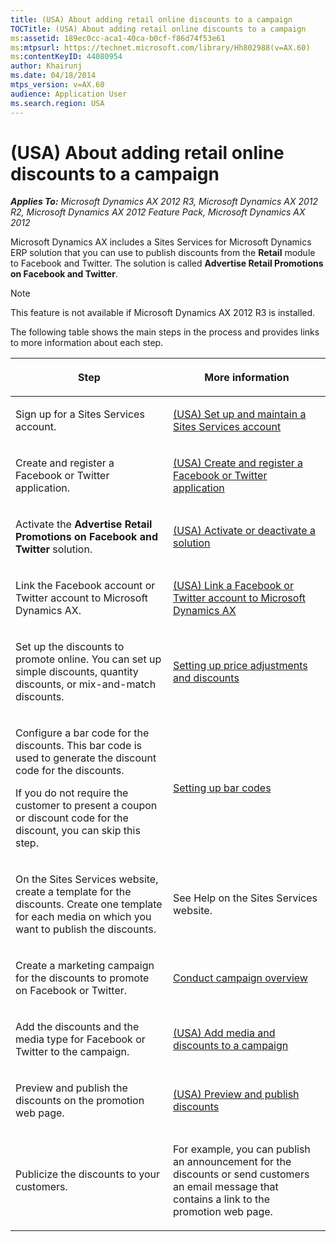 ```yaml
---
title: (USA) About adding retail online discounts to a campaign
TOCTitle: (USA) About adding retail online discounts to a campaign
ms:assetid: 189ec0cc-aca1-40ca-b0cf-f86d74f53e61
ms:mtpsurl: https://technet.microsoft.com/library/Hh802988(v=AX.60)
ms:contentKeyID: 44080954
author: Khairunj
ms.date: 04/18/2014
mtps_version: v=AX.60
audience: Application User
ms.search.region: USA
---
```


# (USA) About adding retail online discounts to a campaign 


_**Applies To:** Microsoft Dynamics AX 2012 R3, Microsoft Dynamics AX 2012 R2, Microsoft Dynamics AX 2012 Feature Pack, Microsoft Dynamics AX 2012_

Microsoft Dynamics AX includes a Sites Services for Microsoft Dynamics ERP solution that you can use to publish discounts from the **Retail** module to Facebook and Twitter. The solution is called **Advertise Retail Promotions on Facebook and Twitter**.


> [!NOTE]
> <P>This feature is not available if Microsoft Dynamics AX 2012 R3 is installed.</P>



The following table shows the main steps in the process and provides links to more information about each step.

<table>
<colgroup>
<col style="width: 50%" />
<col style="width: 50%" />
</colgroup>
<thead>
<tr class="header">
<th><p>Step</p></th>
<th><p>More information</p></th>
</tr>
</thead>
<tbody>
<tr class="odd">
<td><p>Sign up for a Sites Services account.</p></td>
<td><p><a href="usa-set-up-and-maintain-a-sites-services-account.md">(USA) Set up and maintain a Sites Services account</a></p></td>
</tr>
<tr class="even">
<td><p>Create and register a Facebook or Twitter application.</p></td>
<td><p><a href="usa-create-and-register-a-facebook-or-twitter-application.md">(USA) Create and register a Facebook or Twitter application</a></p></td>
</tr>
<tr class="odd">
<td><p>Activate the <strong>Advertise Retail Promotions on Facebook and Twitter</strong> solution.</p></td>
<td><p><a href="usa-activate-or-deactivate-a-solution.md">(USA) Activate or deactivate a solution</a></p></td>
</tr>
<tr class="even">
<td><p>Link the Facebook account or Twitter account to Microsoft Dynamics AX.</p></td>
<td><p><a href="usa-link-a-facebook-or-twitter-account-to-microsoft-dynamics-ax.md">(USA) Link a Facebook or Twitter account to Microsoft Dynamics AX</a></p></td>
</tr>
<tr class="odd">
<td><p>Set up the discounts to promote online. You can set up simple discounts, quantity discounts, or mix-and-match discounts.</p></td>
<td><p><a href="setting-up-price-adjustments-and-discounts.md">Setting up price adjustments and discounts</a></p></td>
</tr>
<tr class="even">
<td><p>Configure a bar code for the discounts. This bar code is used to generate the discount code for the discounts.</p>
<p>If you do not require the customer to present a coupon or discount code for the discount, you can skip this step.</p></td>
<td><p><a href="setting-up-bar-codes.md">Setting up bar codes</a></p></td>
</tr>
<tr class="odd">
<td><p>On the Sites Services website, create a template for the discounts. Create one template for each media on which you want to publish the discounts.</p>
<p></p></td>
<td><p>See Help on the Sites Services website.</p></td>
</tr>
<tr class="even">
<td><p>Create a marketing campaign for the discounts to promote on Facebook or Twitter.</p></td>
<td><p><a href="conduct-campaign-overview.md">Conduct campaign overview</a></p></td>
</tr>
<tr class="odd">
<td><p>Add the discounts and the media type for Facebook or Twitter to the campaign.</p></td>
<td><p><a href="usa-add-media-and-discounts-to-a-campaign.md">(USA) Add media and discounts to a campaign</a></p></td>
</tr>
<tr class="even">
<td><p>Preview and publish the discounts on the promotion web page.</p>
<p></p></td>
<td><p><a href="usa-preview-and-publish-discounts.md">(USA) Preview and publish discounts</a></p></td>
</tr>
<tr class="odd">
<td><p>Publicize the discounts to your customers.</p></td>
<td><p>For example, you can publish an announcement for the discounts or send customers an email message that contains a link to the promotion web page.</p></td>
</tr>
</tbody>
</table>

  


